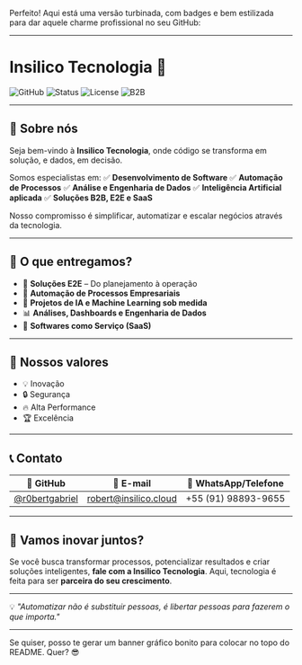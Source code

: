 Perfeito! Aqui está uma versão turbinada, com badges e bem estilizada para dar aquele charme profissional no seu GitHub:

---

# Insilico Tecnologia 🚀

![GitHub](https://img.shields.io/badge/GitHub-%40r0bertgabriel-black?style=flat\&logo=github)
![Status](https://img.shields.io/badge/Status-Ativo-brightgreen?style=flat)
![License](https://img.shields.io/badge/Licença-Proprietária-blue)
![B2B](https://img.shields.io/badge/Modelo-B2B%20%7C%20SaaS%20%7C%20E2E-blueviolet)

---

## 💼 Sobre nós

Seja bem-vindo à **Insilico Tecnologia**, onde código se transforma em solução, e dados, em decisão.

Somos especialistas em:
✅ **Desenvolvimento de Software**
✅ **Automação de Processos**
✅ **Análise e Engenharia de Dados**
✅ **Inteligência Artificial aplicada**
✅ **Soluções B2B, E2E e SaaS**

Nosso compromisso é simplificar, automatizar e escalar negócios através da tecnologia.

---

## 🧠 O que entregamos?

* 🚀 **Soluções E2E** – Do planejamento à operação
* 🔗 **Automação de Processos Empresariais**
* 🧠 **Projetos de IA e Machine Learning sob medida**
* 📊 **Análises, Dashboards e Engenharia de Dados**
* 🧰 **Softwares como Serviço (SaaS)**

---

## 🌟 Nossos valores

* 💡 Inovação
* 🔒 Segurança
* 🔥 Alta Performance
* 🏆 Excelência

---

## 📞 Contato

| 🧠 GitHub                                          | 📧 E-mail                                             | 📱 WhatsApp/Telefone |
| -------------------------------------------------- | ----------------------------------------------------- | -------------------- |
| [@r0bertgabriel](https://github.com/r0bertgabriel) | [robert@insilico.cloud](mailto:robert@insilico.cloud) | +55 (91) 98893-9655  |

---

## 🤝 Vamos inovar juntos?

Se você busca transformar processos, potencializar resultados e criar soluções inteligentes, **fale com a Insilico Tecnologia**.
Aqui, tecnologia é feita para ser **parceira do seu crescimento**.

---

💡 *"Automatizar não é substituir pessoas, é libertar pessoas para fazerem o que importa."*

---

Se quiser, posso te gerar um banner gráfico bonito para colocar no topo do README. Quer? 😎
